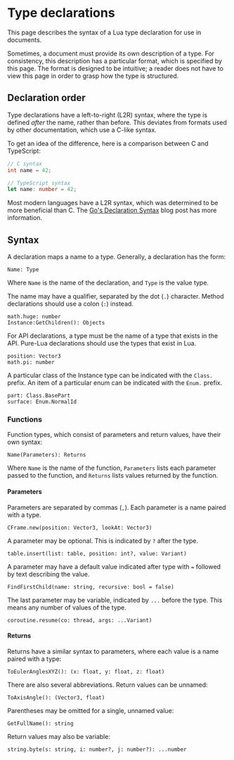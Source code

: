 # Type declarations
This page describes the syntax of a Lua type declaration for use in documents.

Sometimes, a document must provide its own description of a type. For
consistency, this description has a particular format, which is specified by
this page. The format is designed to be intuitive; a reader does not have to
view this page in order to grasp how the type is structured.

## Declaration order
Type declarations have a left-to-right (L2R) syntax, where the type is defined
*after* the name, rather than before. This deviates from formats used by other
documentation, which use a C-like syntax.

To get an idea of the difference, here is a comparison between C and TypeScript:

```c
// C syntax
int name = 42;
```

```typescript
// TypeScript syntax
let name: number = 42;
```

Most modern languages have a L2R syntax, which was determined to be more
beneficial than C. The [Go's Declaration Syntax][blogpost] blog post has more
information.

[blogpost]: https://blog.golang.org/gos-declaration-syntax

## Syntax
A declaration maps a name to a type. Generally, a declaration has the form:

	Name: Type

Where `Name` is the name of the declaration, and `Type` is the value type.

The name may have a qualifier, separated by the dot (`.`) character. Method
declarations should use a colon (`:`) instead.

	math.huge: number
	Instance:GetChildren(): Objects

For API declarations, a type must be the name of a type that exists in the API.
Pure-Lua declarations should use the types that exist in Lua.

	position: Vector3
	math.pi: number

A particular class of the Instance type can be indicated with the `Class.`
prefix. An item of a particular enum can be indicated with the `Enum.` prefix.

	part: Class.BasePart
	surface: Enum.NormalId

### Functions
Function types, which consist of parameters and return values, have their own
syntax:

	Name(Parameters): Returns

Where `Name` is the name of the function, `Parameters` lists each parameter
passed to the function, and `Returns` lists values returned by the function.

#### Parameters
Parameters are separated by commas (`,`). Each parameter is a name paired with a
type.

	CFrame.new(position: Vector3, lookAt: Vector3)

A parameter may be optional. This is indicated by `?` after the type.

	table.insert(list: table, position: int?, value: Variant)

A parameter may have a default value indicated after type with `=` followed by
text describing the value.

	FindFirstChild(name: string, recursive: bool = false)

The last parameter may be variable, indicated by `...` before the type. This
means any number of values of the type.

	coroutine.resume(co: thread, args: ...Variant)

#### Returns
Returns have a similar syntax to parameters, where each value is a name paired
with a type:

	ToEulerAnglesXYZ(): (x: float, y: float, z: float)

There are also several abbreviations. Return values can be unnamed:

	ToAxisAngle(): (Vector3, float)

Parentheses may be omitted for a single, unnamed value:

	GetFullName(): string

Return values may also be variable:

	string.byte(s: string, i: number?, j: number?): ...number
